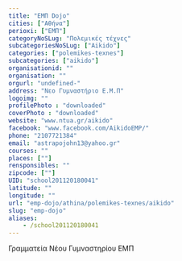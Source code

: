 ```yaml
---
title: "ΕΜΠ Dojo"
cities: ["Αθήνα"]
perioxi: ["ΕΜΠ"]
categoryNoSLug: "Πολεμικές τέχνες"
subcategoriesNoSLug: ["Aikido"]
categories: ["polemikes-texnes"]
subcategories: ["aikido"]
organisationid: ""
organisation: ""
orgurl: "undefined-"
address: "Νεο Γυμναστήριο Ε.Μ.Π"
logoimg: ""
profilePhoto : "downloaded"
coverPhoto : "downloaded"
website: "www.ntua.gr/aikido"
facebook: "www.facebook.com/AikidoEMP/"
phone: "2107721384"
email: "astrapojohn13@yahoo.gr"
courses: ""
places: [""]
rensponsibles: ""
zipcode: [""]
UID: "school201120180041"
latitude: ""
longitude: ""
url: "emp-dojo/athina/polemikes-texnes/aikido"
slug: "emp-dojo"
aliases:
    - /school201120180041
---
```



Γραμματεία Νέου Γυμναστηρίου ΕΜΠ

